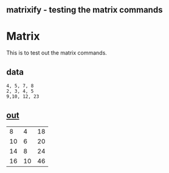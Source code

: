 matrixify - testing the matrix commands
---
# Matrix

This is to test out the matrix commands. 

## data

    4, 5, 7, 8
    2, 3, 4, 5
    9,10, 12, 23

[out](# "save: | matrixify | .transpose | .num | .scale 2 | html-table")
---
<table>
<tr><td>8</td><td>4</td><td>18</td></tr>
<tr><td>10</td><td>6</td><td>20</td></tr>
<tr><td>14</td><td>8</td><td>24</td></tr>
<tr><td>16</td><td>10</td><td>46</td></tr>
</table>
